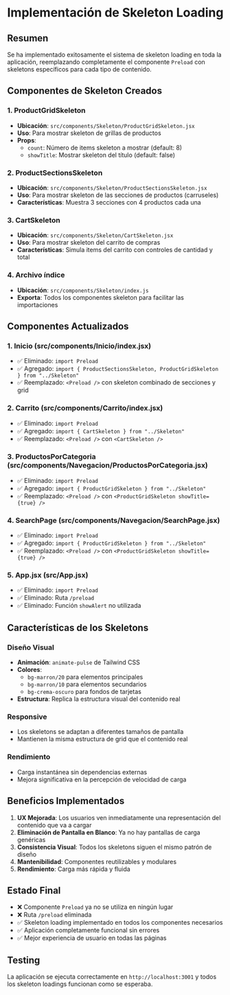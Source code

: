 # Implementación de Skeleton Loading

## Resumen
Se ha implementado exitosamente el sistema de skeleton loading en toda la aplicación, reemplazando completamente el componente `Preload` con skeletons específicos para cada tipo de contenido.

## Componentes de Skeleton Creados

### 1. ProductGridSkeleton
- **Ubicación**: `src/components/Skeleton/ProductGridSkeleton.jsx`
- **Uso**: Para mostrar skeleton de grillas de productos
- **Props**:
  - `count`: Número de items skeleton a mostrar (default: 8)
  - `showTitle`: Mostrar skeleton del título (default: false)

### 2. ProductSectionsSkeleton
- **Ubicación**: `src/components/Skeleton/ProductSectionsSkeleton.jsx`
- **Uso**: Para mostrar skeleton de las secciones de productos (carruseles)
- **Características**: Muestra 3 secciones con 4 productos cada una

### 3. CartSkeleton
- **Ubicación**: `src/components/Skeleton/CartSkeleton.jsx`
- **Uso**: Para mostrar skeleton del carrito de compras
- **Características**: Simula items del carrito con controles de cantidad y total

### 4. Archivo índice
- **Ubicación**: `src/components/Skeleton/index.js`
- **Exporta**: Todos los componentes skeleton para facilitar las importaciones

## Componentes Actualizados

### 1. Inicio (src/components/Inicio/index.jsx)
- ✅ Eliminado: `import Preload`
- ✅ Agregado: `import { ProductSectionsSkeleton, ProductGridSkeleton } from "../Skeleton"`
- ✅ Reemplazado: `<Preload />` con skeleton combinado de secciones y grid

### 2. Carrito (src/components/Carrito/index.jsx)
- ✅ Eliminado: `import Preload`
- ✅ Agregado: `import { CartSkeleton } from "../Skeleton"`
- ✅ Reemplazado: `<Preload />` con `<CartSkeleton />`

### 3. ProductosPorCategoria (src/components/Navegacion/ProductosPorCategoria.jsx)
- ✅ Eliminado: `import Preload`
- ✅ Agregado: `import { ProductGridSkeleton } from "../Skeleton"`
- ✅ Reemplazado: `<Preload />` con `<ProductGridSkeleton showTitle={true} />`

### 4. SearchPage (src/components/Navegacion/SearchPage.jsx)
- ✅ Eliminado: `import Preload`
- ✅ Agregado: `import { ProductGridSkeleton } from "../Skeleton"`
- ✅ Reemplazado: `<Preload />` con `<ProductGridSkeleton showTitle={true} />`

### 5. App.jsx (src/App.jsx)
- ✅ Eliminado: `import Preload`
- ✅ Eliminado: Ruta `/preload`
- ✅ Eliminado: Función `showAlert` no utilizada

## Características de los Skeletons

### Diseño Visual
- **Animación**: `animate-pulse` de Tailwind CSS
- **Colores**: 
  - `bg-marron/20` para elementos principales
  - `bg-marron/10` para elementos secundarios
  - `bg-crema-oscuro` para fondos de tarjetas
- **Estructura**: Replica la estructura visual del contenido real

### Responsive
- Los skeletons se adaptan a diferentes tamaños de pantalla
- Mantienen la misma estructura de grid que el contenido real

### Rendimiento
- Carga instantánea sin dependencias externas
- Mejora significativa en la percepción de velocidad de carga

## Beneficios Implementados

1. **UX Mejorada**: Los usuarios ven inmediatamente una representación del contenido que va a cargar
2. **Eliminación de Pantalla en Blanco**: Ya no hay pantallas de carga genéricas
3. **Consistencia Visual**: Todos los skeletons siguen el mismo patrón de diseño
4. **Mantenibilidad**: Componentes reutilizables y modulares
5. **Rendimiento**: Carga más rápida y fluida

## Estado Final
- ❌ Componente `Preload` ya no se utiliza en ningún lugar
- ❌ Ruta `/preload` eliminada
- ✅ Skeleton loading implementado en todos los componentes necesarios
- ✅ Aplicación completamente funcional sin errores
- ✅ Mejor experiencia de usuario en todas las páginas

## Testing
La aplicación se ejecuta correctamente en `http://localhost:3001` y todos los skeleton loadings funcionan como se esperaba.
